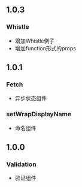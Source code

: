 ## 1.0.3

### Whistle

- 增加Whistle例子
- 增加function形式的props

## 1.0.1

### Fetch

- 异步状态组件

### setWrapDisplayName

- 命名组件

## 1.0.0

### Validation

- 验证组件

